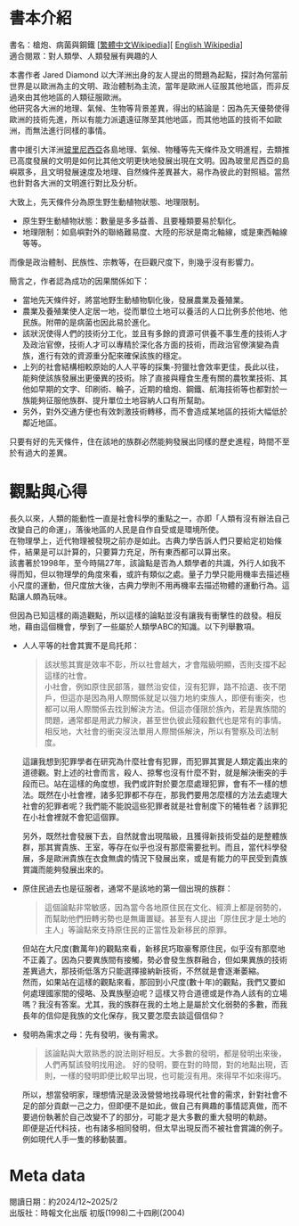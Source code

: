 # 書本介紹
書名：槍炮、病菌與鋼鐵   [[繁體中文Wikipedia](https://zh.wikipedia.org/zh-tw/%E6%A7%8D%E7%82%AE%E3%80%81%E7%97%85%E8%8F%8C%E8%88%87%E9%8B%BC%E9%90%B5)][ [English Wikipedia](https://en.wikipedia.org/wiki/Guns,_Germs,_and_Steel)]  
適合閱眾：對人類學、人類發展有興趣的人

本書作者 Jared Diamond 以大洋洲出身的友人提出的問題為起點，探討為何當前世界是以歐洲為主的文明、政治體制為主流，當年是歐洲人征服其他地區，而非反過來由其他地區的人類征服歐洲。  
他研究各大洲的地理、氣候、生物等背景差異，得出的結論是：因為先天優勢使得歐洲的技術先進，所以有能力派遺遠征隊至其他地區，而其他地區的技術不如歐洲，而無法進行同樣的事情。

書中援引大洋洲[玻里尼西亞](https://zh.wikipedia.org/zh-tw/%E7%8E%BB%E9%87%8C%E5%B0%BC%E8%A5%BF%E4%BA%9E)各島地理、氣候、物種等先天條件及文明進程，去類推已高度發展的文明是如何比其他文明更快地發展出現在文明。因為玻里尼西亞的島嶼眾多，且文明發展速度及地理、自然條件差異甚大，易作為彼此的對照組。當然也針對各大洲的文明進行對比及分析。

大致上，先天條件分為原生野生動植物狀態、地理限制。
- 原生野生動植物狀態：數量是多多益善、且要種類要易於馴化。
- 地理限制：如島嶼對外的聯絡難易度、大陸的形狀是南北軸線，或是東西軸線等等。

而像是政治體制、民族性、宗教等，在巨觀尺度下，則幾乎沒有影響力。

簡言之，作者認為成功的因果關係如下：
- 當地先天條件好，將當地野生動植物馴化後，發展農業及養殖業。
- 農業及養殖業使人定居一地，從而單位土地可以養活的人口比例多於他地、他民族。附帶的是病菌也因此易於進化。
- 該狀況使得人們的技術分工化，並且有多餘的資源可供養不事生產的技術人才及政治官僚，技術人才可以專精於深化各方面的技術，而政治官僚演變為貴族，進行有效的資源重分配來確保該族的穩定。
- 上列的社會結構相較原始的人人平等的採集-狩獵社會效率更佳，長此以往，能夠使該族發展出更優異的技術。除了直接與糧食生產有關的農牧業技術、其他如早期的文字、印刷術、輪子，近期的槍炮、鋼鐵、航海技術等也都對於一族能夠征服他族群、提升單位土地容納人口有所幫助。
- 另外，對外交通方便也有效刺激技術轉移，而不會造成某地區的技術大幅低於鄰近地區。

只要有好的先天條件，住在該地的族群必然能夠發展出同樣的歷史進程，時間不至於有過大的差異。

# 觀點與心得
長久以來，人類的能動性一直是社會科學的重點之一，亦即「人類有沒有辦法自己改變自己的命運」，落後地區的人民是自作自受或是環境所使。  
在物理學上，近代物理被發現之前亦是如此。古典力學告訴人們只要給定初始條件，結果是可以計算的，只要算力充足，所有東西都可以算出來。  
該書著於1998年，至今時隔27年，該論點是否為人類學者的共識，外行人如我不得而知，但以物理學的角度來看，或許有類似之處。量子力學只能用機率去描述極小尺度的運動，但尺度放大後，古典力學則不用再機率去描述物體的運動行為。這點讓人頗為玩味。

但因為已知這樣的兩造觀點，所以這樣的論點並沒有讓我有衝擊性的啟發。相反地，藉由這個機會，學到了一些屬於人類學ABC的知識。以下列舉數項。
- 人人平等的社會其實不是烏托邦：  
  > 該狀態其實是效率不彰，所以社會越大，才會階級明顯，否則支撐不起這樣的社會。  
   小社會，例如原住民部落，雖然治安佳，沒有犯罪，路不拾遺、夜不閉戶，但這亦是因為用人際關係就足以強力地約束族人，即便有衝突，也都可以用人際關係去找到解決方法。但這亦僅限於族內，若是異族間的問題，通常都是用武力解決，甚至世仇彼此殘殺數代也是常有的事情。相反地，大社會的衝突沒法單用人際關係解決，所以有警察及司法制度。  
  
   這讓我想到犯罪學者在研究為什麼社會有犯罪，而犯罪其實是人類定義出來的道德觀。對上述的社會而言，殺人、掠奪也沒有什麼不對，就是解決衝突的手段而已。站在這樣的角度想，我們或許對於要怎麼處理犯罪，會有不一樣的想法。既然在小社會裡，諸多犯罪都不存在，那我們要用怎麼樣的方法去處理大社會的犯罪者呢？我們能不能說這些犯罪者就是社會制度下的犧牲者？該罪犯在小社會裡就不會犯這個罪。  
   
   另外，既然社會發展下去，自然就會出現階級，且獲得新技術受益的是整體族群，那其實貴族、王室，等存在似乎也沒有那麼需要批判。而且，當代科學發展，多是歐洲貴族在衣食無虞的情況下發展出來，或是有能力的平民受到貴族賞識而能夠發展出來的。

- 原住民過去也是征服者，通常不是該地的第一個出現的族群：  
  > 這個論點非常敏感，因為當今各地原住民在文化、經濟上都是弱勢的，而幫助他們扭轉劣勢也是無庸置疑。甚至有人提出「原住民才是土地的主人」等論點來支持原住民的正當性及新移民的原罪。  
 
  但站在大尺度(數萬年)的觀點來看，新移民巧取豪奪原住民，似乎沒有那麼地不正義了。因為只要異族間有接觸，勢必會發生族群融合，但如果異族的技術差異過大，那技術低落方只能選擇接納新技術，不然就是會逐漸萎縮。  
  然而，如果站在這樣的觀點來看，那回到小尺度(數十年)的觀點，我們又要如何處理國家間的侵略、及異族壓迫呢？這樣又符合道德或是作為人該有的立場嗎？我沒有答案。尤其，我的族群在我的土地上是屬於文化弱勢的多數，而我長年的信仰是我族的文化保存，我又要怎麼去談這個信仰？
  
- 發明為需求之母：先有發明，後有需求。  
  > 該論點與大眾熟悉的說法剛好相反。大多數的發明，都是發明出來後，人們再幫該發明找用途。 好的發明，要在對的時間，對的地點出現，否則，一樣的發明即便比較早出現，也可能沒有用。來得早不如來得巧。
  
  所以，想當發明家，理想情況是汲汲營營地找尋現代社會的需求，針對社會不足的部分貢獻一己之力，但即便不是如此，做自己有興趣的事情認真做，而不要過份執著於自己改變不了的部分，可能才是大多數的重大發明的軌跡。  
  即便是近代科技，也有諸多相同發明，但太早出現反而不被社會賞識的例子。例如現代人手一隻的移動裝置。
  
  
# Meta data
閱讀日期：約2024/12~2025/2  
出版社：時報文化出版 初版(1998)二十四刷(2004)  


